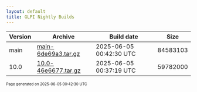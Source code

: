 ```yaml
---
layout: default
title: GLPI Nightly Builds
---
```


Version|Archive|Build date|Size
---|---|---|---
main|[main-6de69a3.tar.gz](main-6de69a3.tar.gz)|2025-06-05 00:42:30 UTC|84583103
10.0|[10.0-46e6677.tar.gz](10.0-46e6677.tar.gz)|2025-06-05 00:37:19 UTC|59782000

<font size="1">Page generated on 2025-06-05 00:42:30 UTC</font>
